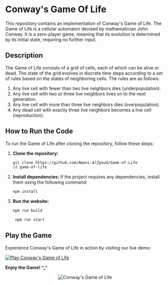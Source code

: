 # Conway's Game Of Life

This repository contains an implementation of Conway's Game of Life. The Game of Life is a cellular automaton devised by mathematician John Conway. It is a zero-player game, meaning that its evolution is determined by its initial state, requiring no further input.

## Description

The Game of Life consists of a grid of cells, each of which can be alive or dead. The state of the grid evolves in discrete time steps according to a set of rules based on the states of neighboring cells. The rules are as follows:
1. Any live cell with fewer than two live neighbors dies (underpopulation).
2. Any live cell with two or three live neighbors lives on to the next generation.
3. Any live cell with more than three live neighbors dies (overpopulation).
4. Any dead cell with exactly three live neighbors becomes a live cell (reproduction).

## How to Run the Code

To run the Game of Life after cloning the repository, follow these steps:

1. **Clone the repository:**
    ```sh
    git clone https://github.com/Amani-AlZyoud/Game-of-Life
    cd game-of-life
    ```

2. **Install dependencies:**
    If the project requires any dependencies, install them using the following command:
    ```sh
    npm install
    ```

3. **Run the website:**
    ```sh
    npm run build
    ```
   ```sh
    npm run start
    ```



## Play the Game

Experience Conway's Game of Life in action by visiting our live demo:

[![Play Conway's Game of Life](https://img.shields.io/badge/Play-Conway's_Game_of_Life-brightgreen)](https://con-way-game-of-life.netlify.app/)

**Enjoy the Game! ^_^** 


<p align="center">
    <img src="https://upload.wikimedia.org/wikipedia/commons/2/2c/Conway%27s_firework.gif" alt="Conway's Game of Life">
</p>

